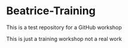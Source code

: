 # Beatrice-Training
This is a test repository for a GitHub workshop

This is just a training workshop not a real work
